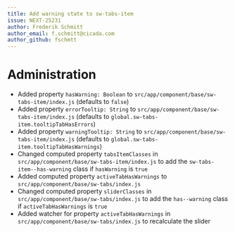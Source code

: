 ```yaml
---
title: Add warning state to sw-tabs-item
issue: NEXT-25231
author: Frederik Schmitt
author_email: f.schmitt@cicada.com
author_github: fschmtt
---
```

# Administration
* Added property `hasWarning: Boolean` to `src/app/component/base/sw-tabs-item/index.js` (defaults to `false`)
* Added property `errorTooltip: String` to `src/app/component/base/sw-tabs-item/index.js` (defaults to `global.sw-tabs-item.tooltipTabHasErrors`)
* Added property `warningTooltip: String` to `src/app/component/base/sw-tabs-item/index.js` (defaults to `global.sw-tabs-item.tooltipTabHasWarnings`)
* Changed computed property `tabsItemClasses` in `src/app/component/base/sw-tabs-item/index.js` to add the `sw-tabs-item--has-warning` class if `hasWarning` is `true`
* Added computed property `activeTabHasWarnings` to `src/app/component/base/sw-tabs/index.js`
* Changed computed property `sliderClasses` in `src/app/component/base/sw-tabs/index.js` to add the `has--warning` class if `activeTabHasWarnings` is `true`
* Added watcher for property `activeTabHasWarnings` in `src/app/component/base/sw-tabs/index.js` to recalculate the slider  
